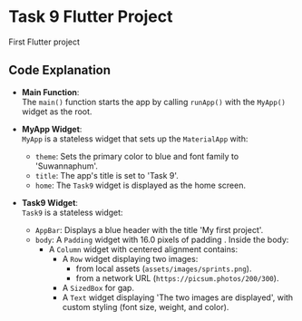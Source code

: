# Task 9 Flutter Project

First Flutter project

## Code Explanation

- **Main Function**:  
  The `main()` function starts the app by calling `runApp()` with the `MyApp()` widget as the root.

- **MyApp Widget**:  
  `MyApp` is a stateless widget that sets up the `MaterialApp` with:
  - `theme`: Sets the primary color to blue and font family to 'Suwannaphum'.
  - `title`: The app's title is set to 'Task 9'.
  - `home`: The `Task9` widget is displayed as the home screen.

- **Task9 Widget**:  
  `Task9` is a stateless widget:
  - `AppBar`: Displays a blue header with the title 'My first project'.
  - `body`: A `Padding` widget with 16.0 pixels of padding . Inside the body:
    - A `Column` widget with centered alignment contains:
      - A `Row` widget displaying two images:
        -  from local assets (`assets/images/sprints.png`).
        -  from a network URL (`https://picsum.photos/200/300`).
      - A `SizedBox` for gap.
      - A `Text` widget displaying 'The two images are displayed', with custom styling (font size, weight, and color).


